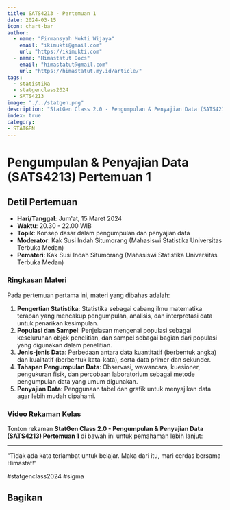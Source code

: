 ```yaml
--- 
title: SATS4213 - Pertemuan 1
date: 2024-03-15
icon: chart-bar
author:
  - name: "Firmansyah Mukti Wijaya"
    email: "ikimukti@gmail.com"
    url: "https://ikimukti.com"
  - name: "Himastatut Docs"
    email: "himastatut@gmail.com"
    url: "https://himastatut.my.id/article/"
tags:
  - statistika
  - statgenclass2024
  - SATS4213
image: "./../statgen.png"
description: "StatGen Class 2.0 - Pengumpulan & Penyajian Data (SATS4213) adalah program untuk memperkenalkan mahasiswa pada konsep dasar pengumpulan dan penyajian data serta aplikasinya dalam statistika."
index: true
category: 
- STATGEN
--- 
```


# Pengumpulan & Penyajian Data (SATS4213) Pertemuan 1

## Detil Pertemuan

- **Hari/Tanggal**: Jum'at, 15 Maret 2024  
- **Waktu**: 20.30 - 22.00 WIB  
- **Topik**: Konsep dasar dalam pengumpulan dan penyajian data  
- **Moderator**: Kak Susi Indah Situmorang (Mahasiswi Statistika Universitas Terbuka Medan)  
- **Pemateri**: Kak Susi Indah Situmorang (Mahasiswi Statistika Universitas Terbuka Medan)

### Ringkasan Materi
Pada pertemuan pertama ini, materi yang dibahas adalah:
1. **Pengertian Statistika**: Statistika sebagai cabang ilmu matematika terapan yang mencakup pengumpulan, analisis, dan interpretasi data untuk penarikan kesimpulan.
2. **Populasi dan Sampel**: Penjelasan mengenai populasi sebagai keseluruhan objek penelitian, dan sampel sebagai bagian dari populasi yang digunakan dalam penelitian.
3. **Jenis-jenis Data**: Perbedaan antara data kuantitatif (berbentuk angka) dan kualitatif (berbentuk kata-kata), serta data primer dan sekunder.
4. **Tahapan Pengumpulan Data**: Observasi, wawancara, kuesioner, pengukuran fisik, dan percobaan laboratorium sebagai metode pengumpulan data yang umum digunakan.
5. **Penyajian Data**: Penggunaan tabel dan grafik untuk menyajikan data agar lebih mudah dipahami.

### Video Rekaman Kelas
Tonton rekaman **StatGen Class 2.0 - Pengumpulan & Penyajian Data (SATS4213) Pertemuan 1** di bawah ini untuk pemahaman lebih lanjut:

<VidStack  
  src="https://www.youtube.com/watch?v=18b2zSt2ohU"  
  title="StatGen Class 2.0 - Pengumpulan & Penyajian Data (SATS4213) Pertemuan 1"
/>

--- 

"Tidak ada kata terlambat untuk belajar. Maka dari itu, mari cerdas bersama Himastat!"

#statgenclass2024 #sigma


## Bagikan
<Share colorful />
<GitContributors />
<GitChangelog />